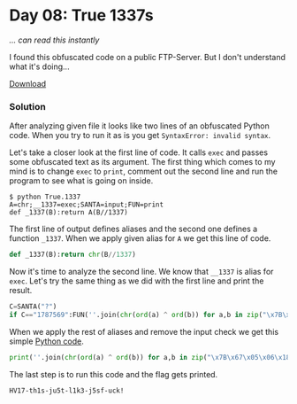 # Day 08: True 1337s

*... can read this instantly*

I found this obfuscated code on a public FTP-Server. But I don't understand what it's doing...

[Download](files/True.1337 "True.1337")

### Solution

After analyzing given file it looks like two lines of an obfuscated Python code. When you try to run it as is you get `SyntaxError: invalid syntax`.

Let's take a closer look at the first line of code. It calls `exec` and passes some obfuscated text as its argument. The first thing which comes to my mind is to change `exec` to `print`, comment out the second line and run the program to see what is going on inside.

```
$ python True.1337 
A=chr;__1337=exec;SANTA=input;FUN=print
def _1337(B):return A(B//1337)
```

The first line of output defines aliases and the second one defines a function `_1337`. When we apply given alias for `A` we get this line of code.

```python
def _1337(B):return chr(B//1337)
```

Now it's time to analyze the second line. We know that `__1337` is alias for `exec`. Let's try the same thing as we did with the first line and print the result.

```python
C=SANTA("?")
if C=="1787569":FUN(''.join(chr(ord(a) ^ ord(b)) for a,b in zip("\x7B\x67\x05\x06\x18\x4D\x5A\x07\x46\x1E\x5F\x4D\x0C\x43\x14\x5F\x03\x58\x0B\x19\x5C\x07\x45\x52\x1E\x46\x5B\x58\x13","31415926535897932384626433832")))
```

When we apply the rest of aliases and remove the input check we get this simple [Python code](../../src/main/python/hackvent2017/Day08.py "Day08.py").

```python
print(''.join(chr(ord(a) ^ ord(b)) for a,b in zip("\x7B\x67\x05\x06\x18\x4D\x5A\x07\x46\x1E\x5F\x4D\x0C\x43\x14\x5F\x03\x58\x0B\x19\x5C\x07\x45\x52\x1E\x46\x5B\x58\x13","31415926535897932384626433832")))
```

The last step is to run this code and the flag gets printed.

```
HV17-th1s-ju5t-l1k3-j5sf-uck!
```
